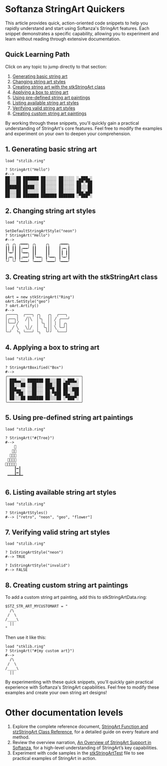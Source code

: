 # Softanza StringArt Quickers

This article provides quick, action-oriented code snippets to help you rapidly understand and start using Softanza's StringArt features. Each snippet demonstrates a specific capability, allowing you to experiment and learn without reading through extensive documentation.

## Quick Learning Path

Click on any topic to jump directly to that section:

1. [Generating basic string art](#1-generating-basic-string-art)
2. [Changing string art styles](#2-changing-string-art-styles)
3. [Creating string art with the stkStringArt class](#3-creating-string-art-with-the-stkstringart-class)
4. [Applying a box to string art](#4-applying-a-box-to-string-art)
5. [Using pre-defined string art paintings](#5-using-pre-defined-string-art-paintings)
6. [Listing available string art styles](#6-listing-available-string-art-styles)
7. [Verifying valid string art styles](#7-verifying-valid-string-art-styles)
8. [Creating custom string art paintings](#8-creating-custom-string-art-paintings)

By working through these snippets, you'll quickly gain a practical understanding of StringArt's core features. Feel free to modify the examples and experiment on your own to deepen your comprehension.

## 1. Generating basic string art

```ring
load "stzlib.ring"

? StringArt("Hello")
#-->
██░░░██ ███████ ██░░░░░ ██░░░░░ ░▄███▄░
██░░░██ ██░░░░░ ██░░░░░ ██░░░░░ ██▀░▀██
███████ █████░░ ██░░░░░ ██░░░░░ ██░░░██
██░░░██ ██░░░░░ ██░░░░░ ██░░░░░ ██▄░▄██
██░░░██ ███████ ███████ ███████ ░▀███▀░ 
```

## 2. Changing string art styles

```ring
load "stzlib.ring"

SetDefaultStringArtStyle("neon")
? StringArt("Hello")
#-->
╭╮ ╭╮ ╭━━━╮ ╭╮    ╭╮    ╭━━━╮
┃┃ ┃┃ ┃╭━━╯ ┃┃    ┃┃    ┃╭━╮┃
┃╰━╯┃ ┃╰━━╮ ┃┃    ┃┃    ┃┃ ┃┃
┃╭━╮┃ ┃╭━━╯ ┃╰━━╮ ┃╰━━╮ ┃╰━╯┃
╰╯ ╰╯ ╰━━━╯ ╰━━━╯ ╰━━━╯ ╰━━━╯
```

## 3. Creating string art with the stkStringArt class

```ring
load "stzlib.ring"

oArt = new stkStringArt("Ring")
oArt.SetStyle("geo")
? oArt.Artify()
#-->
╭────╮  ╭───╮ ╭╮   ╭╮  ╭───╮ 
│╭──╮│   ╱│╲  │╰╮  ││ ╱ ╭───╯
│╰──╯╱    │   │ ╰╮ ││ │ │ ╭╮ 
│  ╱ ╲   ╲│╱  │  ╰╮││ ╲ ╰─╯│ 
╰─╯  ╰╮ ╰───╯ ╰╮  ╰╯╯  ╰───╯ 
```

## 4. Applying a box to string art

```ring
load "stzlib.ring"

? StringArtBoxified("Box")
#-->
╭─────────────────────────────────╮
│ ███▄▄░░ ███████ ██░░░██ ░▄███▄░ │
│ ██░░░██ ░░██░░░ ███░░██ ██▀░░░░ │
│ ███▄▄░░ ░░██░░░ ██▀█░██ ██░░███ │
│ ██░▀██░ ░░██░░░ ██░▀███ ██▄░░██ │
│ ██░░░██ ███████ ██░░░██ ░▀███▀░ │
╰─────────────────────────────────╯
```

## 5. Using pre-defined string art paintings

```ring
load "stzlib.ring"

? StringArt("#{Tree}")
#-->
    🍃
   🍃🍃
  🍃🍃🍃
 🍃🍃🍃🍃
🍃🍃🍃🍃🍃
    ┃━┃
    ┃━┃
 ▔▔▔▔▔▔▔
```

## 6. Listing available string art styles

```ring
load "stzlib.ring"

? StringArtStyles()
#--> ["retro", "neon", "geo", "flower"]
```

## 7. Verifying valid string art styles

```ring
load "stzlib.ring"

? IsStringArtStyle("neon")
#--> TRUE

? IsStringArtStyle("invalid")
#--> FALSE
```

## 8. Creating custom string art paintings

To add a custom string art painting, add this to stkStringArtData.ring:

```ring
$STZ_STR_ART_MYCUSTOMART = "
  /\
 /  \
/____\
  ||
"
```

Then use it like this:

```ring
load "stklib.ring"
? StringArt("#{my custom art}")
#-->
  /\
 /  \
/____\
  ||
```

By experimenting with these quick snippets, you'll quickly gain practical experience with Softanza's StringArt capabilities. Feel free to modify these examples and create your own string art designs!

# Other documentation levels

1. Explore the complete reference document, [StringArt Function and stzStringArt Class Reference](../references/stzStringArt_reference.md), for a detailed guide on every feature and method.
2. Review the overview narration, [An Overview of StringArt Support in Softanza](../overviews/stzStringArt_Overview.md), for a high-level understanding of StringArt’s key capabilities.
3. Experiment with code samples in the [stkStringArtTest](../../core/test/stkStringArtTest.ring) file to see practical examples of StringArt in action.
